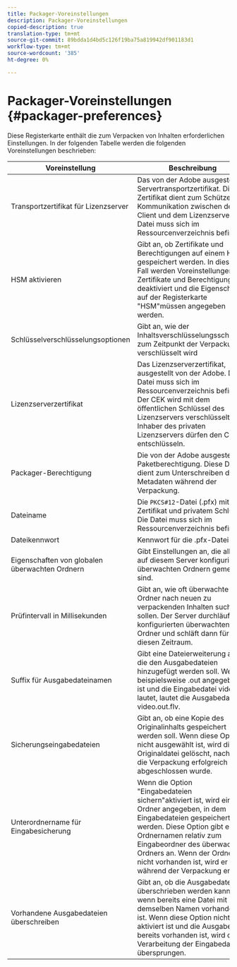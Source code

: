 ```yaml
---
title: Packager-Voreinstellungen
description: Packager-Voreinstellungen
copied-description: true
translation-type: tm+mt
source-git-commit: 89bdda1d4bd5c126f19ba75a819942df901183d1
workflow-type: tm+mt
source-wordcount: '385'
ht-degree: 0%

---
```



# Packager-Voreinstellungen {#packager-preferences}

Diese Registerkarte enthält die zum Verpacken von Inhalten erforderlichen Einstellungen. In der folgenden Tabelle werden die folgenden Voreinstellungen beschrieben:

| Voreinstellung | Beschreibung |
|--- |--- |
| Transportzertifikat für Lizenzserver | Das von der Adobe ausgestellte Servertransportzertifikat. Dieses Zertifikat dient zum Schützen der Kommunikation zwischen dem Client und dem Lizenzserver. Die Datei muss sich im Ressourcenverzeichnis befinden. |
| HSM aktivieren | Gibt an, ob Zertifikate und Berechtigungen auf einem HSM gespeichert werden. In diesem Fall werden Voreinstellungen für Zertifikate und Berechtigungen deaktiviert und die Eigenschaften auf der Registerkarte &quot;HSM&quot;müssen angegeben werden. |
| Schlüsselverschlüsselungsoptionen | Gibt an, wie der Inhaltsverschlüsselungsschlüssel zum Zeitpunkt der Verpackung verschlüsselt wird |
| Lizenzserverzertifikat | Das Lizenzserverzertifikat, ausgestellt von der Adobe. Die Datei muss sich im Ressourcenverzeichnis befinden. Der CEK wird mit dem öffentlichen Schlüssel des Lizenzservers verschlüsselt. Nur Inhaber des privaten Lizenzservers dürfen den CEK entschlüsseln. |
| Packager-Berechtigung | Die von der Adobe ausgestellte Paketberechtigung. Diese Datei dient zum Unterschreiben der Metadaten während der Verpackung. |
| Dateiname | Die `PKCS#12`-Datei (.pfx) mit Zertifikat und privatem Schlüssel. Die Datei muss sich im Ressourcenverzeichnis befinden. |
| Dateikennwort | Kennwort für die .pfx-Datei |
| Eigenschaften von globalen überwachten Ordnern | Gibt Einstellungen an, die allen auf diesem Server konfigurierten überwachten Ordnern gemein sind. |
| Prüfintervall in Millisekunden | Gibt an, wie oft überwachte Ordner nach neuen zu verpackenden Inhalten suchen sollen. Der Server durchläuft alle konfigurierten überwachten Ordner und schläft dann für diesen Zeitraum. |
| Suffix für Ausgabedateinamen | Gibt eine Dateierweiterung an, die den Ausgabedateien hinzugefügt werden soll. Wenn beispielsweise .out angegeben ist und die Eingabedatei video.flv lautet, lautet die Ausgabedatei video.out.flv. |
| Sicherungseingabedateien | Gibt an, ob eine Kopie des Originalinhalts gespeichert werden soll. Wenn diese Option nicht ausgewählt ist, wird die Originaldatei gelöscht, nachdem die Verpackung erfolgreich abgeschlossen wurde. |
| Unterordnername für Eingabesicherung | Wenn die Option &quot;Eingabedateien sichern&quot;aktiviert ist, wird ein Ordner angegeben, in dem Eingabedateien gespeichert werden. Diese Option gibt einen Ordnernamen relativ zum Eingabeordner des überwachten Ordners an. Wenn der Ordner nicht vorhanden ist, wird er während der Verpackung erstellt. |
| Vorhandene Ausgabedateien überschreiben | Gibt an, ob die Ausgabedatei überschrieben werden kann, wenn bereits eine Datei mit demselben Namen vorhanden ist. Wenn diese Option nicht aktiviert ist und die Ausgabedatei bereits vorhanden ist, wird die Verarbeitung der Eingabedatei übersprungen. |
